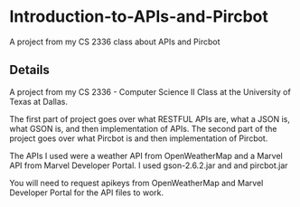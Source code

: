 # Introduction-to-APIs-and-Pircbot
A project from my CS 2336 class about APIs and Pircbot
## Details
A project from my CS 2336 - Computer Science II Class at the University of Texas at Dallas.

The first part of project goes over what RESTFUL APIs are, what a JSON is, what GSON is, and then implementation of APIs.
The second part of the project goes over what Pircbot is and then implementation of Pircbot.

The APIs I used were a weather API from OpenWeatherMap and a Marvel API from Marvel Developer Portal.
I used gson-2.6.2.jar and and pircbot.jar

You will need to request apikeys from OpenWeatherMap and Marvel Developer Portal for the API files to work.
